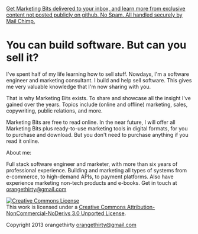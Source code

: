 <p><a href="http://eepurl.com/t2tyL">Get Marketing Bits delivered to your inbox, and learn more from exclusive content not posted publicly on github. No Spam. All handled securely by Mail Chimp.</a></p>

You can build software. But can you sell it?
============================================

I've spent half of my life learning how to sell stuff. Nowdays, I'm a software
engineer and marketing consultant. I build and help sell software. This gives
me very valuable knowledge that I'm now sharing with you.

That is why Marketing Bits exists. To share and showcase all the insight I've
gained over the years. Topics include (online and offline) marketing, sales, copywriting, public relations,
and more.

Marketing Bits are free to read online. In the near future, I will offer all
Marketing Bits plus ready-to-use marketing tools in digital formats, for you
to purchase and download. But you don't need to purchase anything if you read it
online.

About me:

Full stack software engineer and marketer, with more than six years of professional experience.
Building and marketing all types of systems from e-commerce, to high-demand APIs, to
payment platforms. Also have experience marketing non-tech products and e-books.
Get in touch at orangethirty@gmail.com 


<a rel="license" href="http://creativecommons.org/licenses/by-nc-nd/3.0/"><img alt="Creative Commons License" style="border-width:0" src="http://i.creativecommons.org/l/by-nc-nd/3.0/88x31.png" /></a><br />This work is licensed under a <a rel="license" href="http://creativecommons.org/licenses/by-nc-nd/3.0/">Creative Commons Attribution-NonCommercial-NoDerivs 3.0 Unported License</a>.

Copyright 2013 orangethirty
orangethirty@gmail.com






